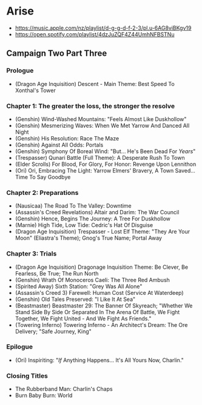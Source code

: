 # Arise

* https://music.apple.com/nz/playlist/d-g-g-d-f-2-3/pl.u-6AG8viBKgv19
* https://open.spotify.com/playlist/4dzJuZQF4Z44UmhNFBSTNu

## Campaign Two Part Three
### Prologue

* (Dragon Age Inquisition) Descent - Main Theme: Best Speed To Xonthal's Tower

### Chapter 1: The greater the loss, the stronger the resolve

* (Genshin) Wind-Washed Mountains: "Feels Almost Like Duskhollow"
* (Genshin) Mesmerizing Waves: When We Met Yarrow And Danced All Night
* (Genshin) His Resolution: Race The Maze
* (Genshin) Against All Odds: Portals
* (Genshin) Symphony Of Boreal Wind: "But... He's Been Dead For *Years*"
* (Trespasser) Qunari Battle (Full Theme): A Desperate Rush To Town
* (Elder Scrolls) For Blood, For Glory, For Honor: Revenge Upon Lennithon
* (Ori) Ori, Embracing The Light: Yarrow Elmers' Bravery, A Town Saved... Time To Say Goodbye

### Chapter 2: Preparations

* (Nausicaa) The Road To The Valley: Downtime
* (Assassin's Creed Revelations) Altair and Darim: The War Council
* (Genshin) Hence, Begins The Journey: A Tree For Duskhollow
* (Marnie) High Tide, Low Tide: Cedric's Hat Of Disguise
* (Dragon Age Inquisition) Trespasser - Lost Elf Theme: "They Are Your Moon" (Eliastra's Theme); Gnog's True Name; Portal Away

### Chapter 3: Trials

* (Dragon Age Inquisition) Dragonage Inquisition Theme: Be Clever, Be Fearless, Be True; The Run North
* (Genshin) Wrath Of Monoceros Caeli: The Three Red Ambush
* (Spirited Away) Sixth Station: "Grey Was All Alone"
* (Assassin's Creed 3) Farewell: Human Cost (Service At Waterdeep)
* (Genshin) Old Tales Preserved: "I Like It At Sea"
* (Beastmaster) Beastmaster 29: The Banner Of Skyreach; "Whether We Stand Side By Side Or Separated In The Arena Of Battle, We Fight Together, We Fight United - And We Fight As Friends."
* (Towering Inferno) Towering Inferno - An Architect's Dream: The Ore Delivery; "Safe Journey, King"

### Epilogue

* (Ori) Inspiriting: "*If* Anything Happens... It's All Yours Now, Charlin."

### Closing Titles

* The Rubberband Man: Charlin's Chaps
* Burn Baby Burn: World
